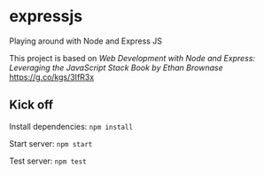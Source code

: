 # expressjs
Playing around with Node and Express JS

This project is based on _Web Development with Node and Express: Leveraging the JavaScript Stack
Book by Ethan Brownase_
https://g.co/kgs/3IfR3x

## Kick off
Install dependencies:
`npm install`

Start server:
`npm start`

Test server:
`npm test`
